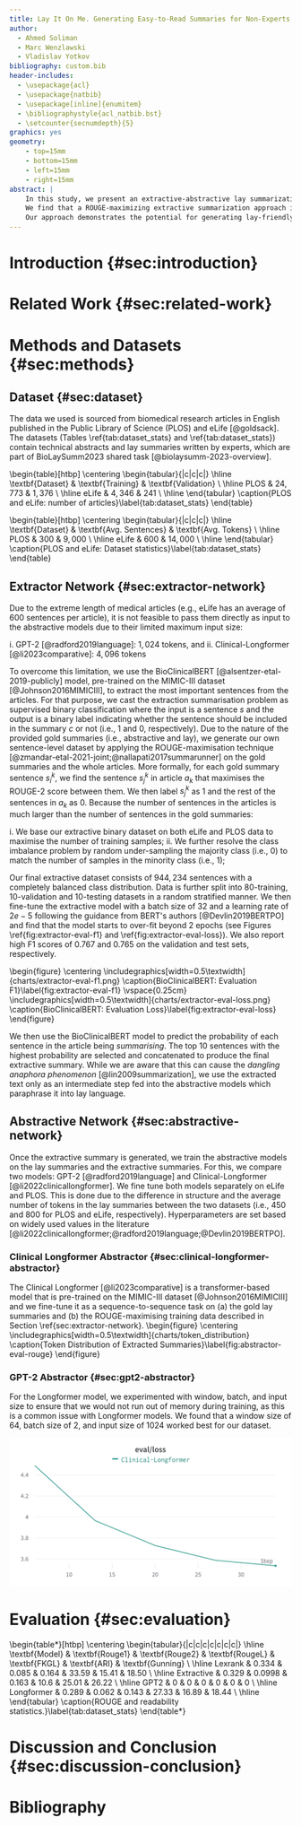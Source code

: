 ```yaml
---
title: Lay It On Me. Generating Easy-to-Read Summaries for Non-Experts
author:
  - Ahmed Soliman
  - Marc Wenzlawski
  - Vladislav Yotkov
bibliography: custom.bib
header-includes:
  - \usepackage{acl}
  - \usepackage{natbib}
  - \usepackage[inline]{enumitem}
  - \bibliographystyle{acl_natbib.bst}
  - \setcounter{secnumdepth}{5}
graphics: yes
geometry:
    - top=15mm
    - bottom=15mm
    - left=15mm
    - right=15mm
abstract: |
    In this study, we present an extractive-abstractive lay summarization pipeline for biomedical papers aimed at generating accessible summaries for non-experts. To achieve this, we construct a sentence-level dataset optimized for maximizing ROUGE scores, utilizing both lay summaries and full articles. We employ a BERT-based classifier for identifying the most important sentences within each article. The extracted summaries are then input into two abstractive models, Clinical-Longformer and GPT-2, which paraphrase the summaries to enhance readability. We evaluate the performance of our models using the ROUGE metric, along with readability metrics such as Flesch-Kincaid Grade Level (FKGL), Gunning Fog Score, and Automated Readability Index (ARI). 
    We find that a ROUGE-maximizing extractive summarization approach is effective for generating extractive summaries, with the Clinical-Longformer model achieving the best results for combined ROUGE and readability scores.
    Our approach demonstrates the potential for generating lay-friendly summaries of biomedical papers, bridging the gap between expert knowledge and public understanding.
---
```


# Introduction {#sec:introduction}

# Related Work {#sec:related-work}

# Methods and Datasets {#sec:methods}

## Dataset {#sec:dataset}

The data we used is sourced from biomedical research articles in English published in the Public Library of Science (PLOS) and eLife [@goldsack]. 
The datasets (Tables \ref{tab:dataset_stats} and \ref{tab:dataset_stats}) contain technical abstracts and lay summaries written by experts, which are part of BioLaySumm2023 shared task [@biolaysumm-2023-overview].

\begin{table}[htbp]
    \centering
    \begin{tabular}{|c|c|c|}
        \hline
        \textbf{Dataset} & \textbf{Training} & \textbf{Validation} \\
        \hline
            PLOS & $24,773$ & $1,376$ \\
        \hline
            eLife & $4,346$ & $241$ \\
        \hline
    \end{tabular}
    \caption{PLOS and eLife: number of articles}\label{tab:dataset_stats}
\end{table}

\begin{table}[htbp]
    \centering
    \begin{tabular}{|c|c|c|}
        \hline
        \textbf{Dataset} & \textbf{Avg. Sentences} & \textbf{Avg. Tokens} \\
        \hline
            PLOS & $300$ & $9,000$ \\
        \hline
            eLife & $600$ & $14,000$ \\
        \hline
    \end{tabular}
    \caption{PLOS and eLife: Dataset statistics}\label{tab:dataset_stats}
\end{table}

## Extractor Network {#sec:extractor-network}

Due to the extreme length of medical articles (e.g., eLife has an average of 600 sentences per article), 
it is not feasible to pass them directly as input to the abstractive models due to their limited maximum input size:

i. GPT-2 [@radford2019language]: $1,024$ tokens, and
ii. Clinical-Longformer [@li2023comparative]: $4,096$ tokens

To overcome this limitation, we use the BioClinicalBERT [@alsentzer-etal-2019-publicly] model, pre-trained on the MIMIC-III dataset [@Johnson2016MIMICIII],
to extract the most important sentences from the articles.
For that purpose, we cast the extraction summarisation problem as supervised binary classification where the input is a sentence $s$ 
and the output is a binary label indicating whether the sentence should be included in the summary $c$ or not (i.e., 1 and 0, respectively).
Due to the nature of the provided gold summaries (i.e., abstractive and lay), we generate our own sentence-level 
dataset by applying the ROUGE-maximisation technique [@zmandar-etal-2021-joint;@nallapati2017summarunner] on the gold summaries and the whole articles. 
More formally, for each gold summary sentence $s_{i}^{k}$, we find the sentence $s_{j}^{k}$ in article $a_{k}$ that maximises the ROUGE-2 score between them.
We then label $s_{j}^{k}$ as 1 and the rest of the sentences in $a_{k}$ as 0.
Because the number of sentences in the articles is much larger than the number of sentences in the gold summaries:

i. We base our extractive binary dataset on both eLife and PLOS data to maximise the number of training samples;
ii. We further resolve the class imbalance problem by random under-sampling the majority class (i.e., $0$) 
          to match the number of samples in the minority class (i.e., $1$);

Our final extractive dataset consists of $944,234$ sentences with a completely balanced class distribution.
Data is further split into $80%$-training, $10%$-validation and $10%$-testing datasets in a random stratified manner.
We then fine-tune the extractive model with a batch size of $32$ and a learning rate of $2e-5$ following the guidance from 
BERT's authors [@Devlin2019BERTPO] and find that the model starts to over-fit beyond $2$ epochs 
(see Figures \ref{fig:extractor-eval-f1} and \ref{fig:extractor-eval-loss}).
We also report high F1 scores of $0.767$ and $0.765$ on the validation and test sets, respectively.

\begin{figure}
    \centering
    \includegraphics[width=0.5\textwidth]{charts/extractor-eval-f1.png}
    \caption{BioClinicalBERT: Evaluation F1}\label{fig:extractor-eval-f1}
    \vspace{0.25cm}
    \includegraphics[width=0.5\textwidth]{charts/extractor-eval-loss.png}
    \caption{BioClinicalBERT: Evaluation Loss}\label{fig:extractor-eval-loss}
\end{figure}

We then use the BioClinicalBERT model to predict the probability of each sentence in the article being _summarising_.
The top $10$ sentences with the highest probability are selected and concatenated to produce the final extractive summary.
While we are aware that this can cause the _dangling anaphora phenomenon_ [@lin2009summarization], we use the 
extracted text only as an intermediate step fed into the abstractive models which paraphrase it into lay language.

## Abstractive Network {#sec:abstractive-network}

Once the extractive summary is generated, we train the abstractive models on the lay summaries and the extractive summaries. For this, we compare two models: GPT-2 [@radford2019language] and Clinical-Longformer [@li2022clinicallongformer]. 
We fine tune both models separately on eLife and PLOS. This is done due to the difference in structure and the average number of tokens in the lay summaries between the two datasets (i.e., $450$ and $800$ for PLOS and eLife, respectively).
Hyperparameters are set based on widely used values in the literature [@li2022clinicallongformer;@radford2019language;@Devlin2019BERTPO]. 

### Clinical Longformer Abstractor {#sec:clinical-longformer-abstractor}
The Clinical Longformer [@li2023comparative] is a transformer-based model that is pre-trained on the MIMIC-III dataset [@Johnson2016MIMICIII]
and we fine-tune it as a sequence-to-sequence task on (a) the gold lay summaries and (b) the ROUGE-maximising 
training data described in Section \ref{sec:extractor-network}.
\begin{figure}
    \centering
    \includegraphics[width=0.5\textwidth]{charts/token_distribution}
    \caption{Token Distribution of Extracted Summaries}\label{fig:abstractor-eval-rouge}
\end{figure}

### GPT-2 Abstractor {#sec:gpt2-abstractor}

For the Longformer model, we experimented with window, batch, and input size to ensure that we would not run out of memory during training, as this is a common issue with Longformer models.
We found that a window size of $64$, batch size of $2$, and input size of $1024$ worked best for our dataset.

![Longformer evaluation loss](charts/longformer-eval-loss.png)

# Evaluation {#sec:evaluation}

\begin{table*}[htbp]
    \centering
    \begin{tabular}{|c|c|c|c|c|c|c|}
        \hline
        \textbf{Model} & \textbf{Rouge1} & \textbf{Rouge2} & \textbf{RougeL} & \textbf{FKGL} & \textbf{ARI} & \textbf{Gunning} \\
        \hline
            Lexrank & $0.334$ & $0.085$ & $0.164$ & $33.59$ & $15.41$ & $18.50$ \\
        \hline
            Extractive & $0.329$ & $0.0998$ & $0.163$ & $10.6$ & $25.01$  & $26.22$ \\
        \hline
            GPT2 & $0$ & $0$ & $0$ & $0$ & $0$ & $0$ \\
        \hline
            Longformer & $0.289$ & $0.062$ & $0.143$ & $27.33$ & $16.89$ & $18.44$ \\
        \hline
    \end{tabular}
    \caption{ROUGE and readability statistics.}\label{tab:dataset_stats}
\end{table*}

# Discussion and Conclusion {#sec:discussion-conclusion}

# Bibliography
